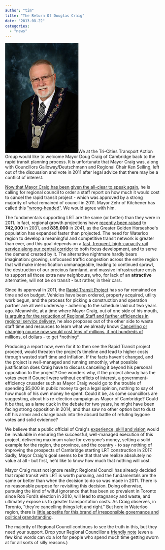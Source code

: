 ```yaml
---
author: "tim"
title: "The Return Of Douglas Craig"
date: "2013-08-22"
categories: 
  - "news"
---
```


[![](/images/0_IMG_0023_pp_WEB_FINAL.jpg "Mayor Craig")](/images/0_IMG_0023_pp_WEB_FINAL.jpg)We at the Tri-Cities Transport Action Group would like to welcome Mayor Doug Craig of Cambridge back to the rapid transit planning process. It is unfortunate that Mayor Craig was, along with Councillors Galloway/Deutschmann and Regional Chair Ken Seiling, left out of the discussion and vote in 2011 after legal advice that there may be a conflict of interest.

[Now that Mayor Craig has been given the all-clear to speak again](https://www.cbc.ca/news/canada/kitchener-waterloo/story/2013/08/20/cambridge-mayor-craig-lrt-debate.html), he is calling for regional council to order a staff report on how much it would cost to cancel the rapid transit project - which was approved by a strong majority of what remained of council in 2011. Mayor Zehr of Kitchener has called this ["wrong-headed"](https://www.cbc.ca/news/canada/kitchener-waterloo/story/2013/08/21/kitchener-mayor-lrt-debate-zehr.html). We would agree with him.

The fundamentals supporting LRT are the same (or better) than they were in 2011. In fact, regional growth projections have [recently been raised](https://www.regionofwaterloo.ca/en/regionalGovernment/resources/PA2013-0813.pdf#page=46) to **742,000** in 2031, and **835,000** in 2041, as the Greater Golden Horseshoe's population has expanded faster than projected. The need for Waterloo region to develop a meaningful and competitive transit network is greater than ever, and this goal depends on a [fast, frequent, high-capacity rail service along our central corridor](https://www.cbc.ca/news/canada/kitchener-waterloo/story/2013/08/21/kitchener-mayor-lrt-debate-zehr.html) to both focus development, and to serve the demand created by it. The alternative nightmare hardly bears imagination: growing, unfocused traffic congestion across the entire region that will make intensification unmanageable, leading to continued sprawl, the destruction of our precious farmland, and massive infrastructure costs to support all those extra new neighbours, who, for lack of an **attractive** alternative, will not be on transit - but rather, in their cars. <!--more-->

Since its approval in 2011, the [Rapid Transit Project](https://rapidtransit.regionofwaterloo.ca/en/) has so far remained on time and on budget. Vehicles have been ordered, property acquired, utility work begun, and the process for picking a construction and operation partner are all well underway - adhering to the schedule laid out two years ago. Meanwhile, at a time where Mayor Craig, out of one side of his mouth, [is arguing for the reduction of Regional Staff and further efficiencies in regional service delivery](https://www.kitchenerpost.ca/news/region-looking-to-cut-costs-for-2014-budget/), he also proposes out of the other side to waste staff time and resources to learn what we already know: [Cancelling or changing course now would cost tens of millions, if not hundreds of millions, of dollars](https://www.therecord.com/news-story/4040651-scrapping-rapid-transit-could-cost-more-than-140-million/) - to get \*nothing\*.

Producing a report now, even for it to then see the Rapid Transit project proceed, would threaten the project’s timeline and lead to higher costs through wasted staff time and inflation. If the facts haven't changed, and the project is well-managed and running smoothly, what possible justification does Craig have to discuss canceling it beyond his personal opposition to the project? One wonders why, if the project already has the votes even if Council were without conflicts of interest, a government-efficiency crusader such as Mayor Craig would go to the trouble of spending $5,000 in public money to get a legal opinion, nothing to say of how much of his own money he spent. Could it be, as some councillors are suggesting, about his re-election campaign as Mayor of Cambridge? Could it be that, as a lame duck in the debate for two years, he might have been facing strong opposition in 2014, and thus saw no other option but to dust off his armor and charge back into the absurd battle of refuting bygone votes and solid evidence?

We believe that a public official of Craig's [experience, skill and vision](https://www.cambridgetimes.ca/news-story/3368511-mpp-and-city-officials-push-for-go-transit/) would be invaluable in ensuring the successful, well-managed execution of this project, delivering maximum value for everyone’s money, setting a solid example for the region, the province, and the country - to say nothing of improving the prospects of Cambridge starting LRT construction in 2017. Sadly, Mayor Craig's goal seems to be that that we realize absolutely no value at all - but first, he'd like to know how much that nothing will cost.

Mayor Craig must not ignore reality: Regional Council has already decided that rapid transit with LRT is worth pursuing, and the fundamentals are the same or better than when the decision to do so was made in 2011. There is no reasonable purpose for revisiting this decision. Doing otherwise, pursuing the kind of wilful ignorance that has been so prevalent in Toronto since Rob Ford’s election in 2010, will lead to stagnancy and waste, and ultimately expose us to greater transportation costs. As Craig observes, in Toronto, "they're cancelling things left and right." But here in Waterloo region, there is [little appetite for this brand of irresponsible governance and political grandstanding](https://www.therecord.com/opinion-story/4042401-get-aboard-light-rail-mayor-craig/).

The majority of Regional Council continues to see the truth in this, but they need your support. Drop your Regional Councillor a [friendly note](https://tritag.ca/m/lrt) (even a few kind words can do a lot for people who spend much time getting sworn at for all sorts of silly reasons.)
